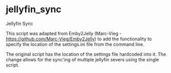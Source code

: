 # jellyfin_sync
Jellyfin Sync


This script was adapted from Emby2Jelly (Marc-Vieg - https://github.com/Marc-Vieg/Emby2Jelly) to add the functionality to specify the location of the settings.ini file from the command line.

The original script has the location of the settings file hardcoded into it.  The change allows for the sync'ing of multiple jellyfin severs using the single script.
